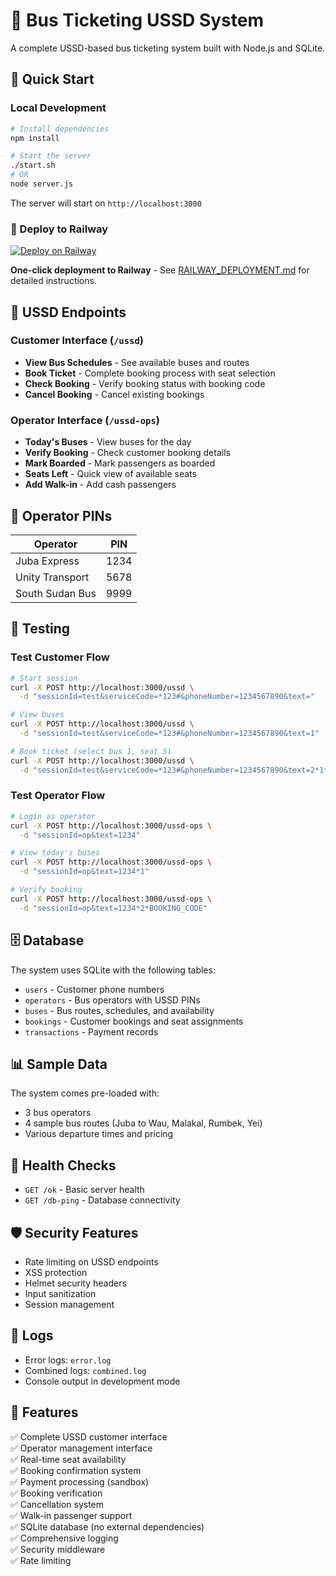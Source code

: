 # 🚌 Bus Ticketing USSD System

A complete USSD-based bus ticketing system built with Node.js and SQLite.

## 🚀 Quick Start

### Local Development
```bash
# Install dependencies
npm install

# Start the server
./start.sh
# OR
node server.js
```

The server will start on `http://localhost:3000`

### 🚂 Deploy to Railway
[![Deploy on Railway](https://railway.app/button.svg)](https://railway.app/template/deploy)

**One-click deployment to Railway** - See [RAILWAY_DEPLOYMENT.md](./RAILWAY_DEPLOYMENT.md) for detailed instructions.

## 📱 USSD Endpoints

### Customer Interface (`/ussd`)
- **View Bus Schedules** - See available buses and routes
- **Book Ticket** - Complete booking process with seat selection
- **Check Booking** - Verify booking status with booking code
- **Cancel Booking** - Cancel existing bookings

### Operator Interface (`/ussd-ops`)
- **Today's Buses** - View buses for the day
- **Verify Booking** - Check customer booking details
- **Mark Boarded** - Mark passengers as boarded
- **Seats Left** - Quick view of available seats
- **Add Walk-in** - Add cash passengers

## 🔑 Operator PINs

| Operator | PIN |
|----------|-----|
| Juba Express | 1234 |
| Unity Transport | 5678 |
| South Sudan Bus | 9999 |

## 🧪 Testing

### Test Customer Flow
```bash
# Start session
curl -X POST http://localhost:3000/ussd \
  -d "sessionId=test&serviceCode=*123#&phoneNumber=1234567890&text="

# View buses
curl -X POST http://localhost:3000/ussd \
  -d "sessionId=test&serviceCode=*123#&phoneNumber=1234567890&text=1"

# Book ticket (select bus 1, seat 5)
curl -X POST http://localhost:3000/ussd \
  -d "sessionId=test&serviceCode=*123#&phoneNumber=1234567890&text=2*1*5*1"
```

### Test Operator Flow
```bash
# Login as operator
curl -X POST http://localhost:3000/ussd-ops \
  -d "sessionId=op&text=1234"

# View today's buses
curl -X POST http://localhost:3000/ussd-ops \
  -d "sessionId=op&text=1234*1"

# Verify booking
curl -X POST http://localhost:3000/ussd-ops \
  -d "sessionId=op&text=1234*2*BOOKING_CODE"
```

## 🗄️ Database

The system uses SQLite with the following tables:
- `users` - Customer phone numbers
- `operators` - Bus operators with USSD PINs
- `buses` - Bus routes, schedules, and availability
- `bookings` - Customer bookings and seat assignments
- `transactions` - Payment records

## 📊 Sample Data

The system comes pre-loaded with:
- 3 bus operators
- 4 sample bus routes (Juba to Wau, Malakal, Rumbek, Yei)
- Various departure times and pricing

## 🔧 Health Checks

- `GET /ok` - Basic server health
- `GET /db-ping` - Database connectivity

## 🛡️ Security Features

- Rate limiting on USSD endpoints
- XSS protection
- Helmet security headers
- Input sanitization
- Session management

## 📝 Logs

- Error logs: `error.log`
- Combined logs: `combined.log`
- Console output in development mode

## 🎯 Features

✅ Complete USSD customer interface  
✅ Operator management interface  
✅ Real-time seat availability  
✅ Booking confirmation system  
✅ Payment processing (sandbox)  
✅ Booking verification  
✅ Cancellation system  
✅ Walk-in passenger support  
✅ SQLite database (no external dependencies)  
✅ Comprehensive logging  
✅ Security middleware  
✅ Rate limiting  
